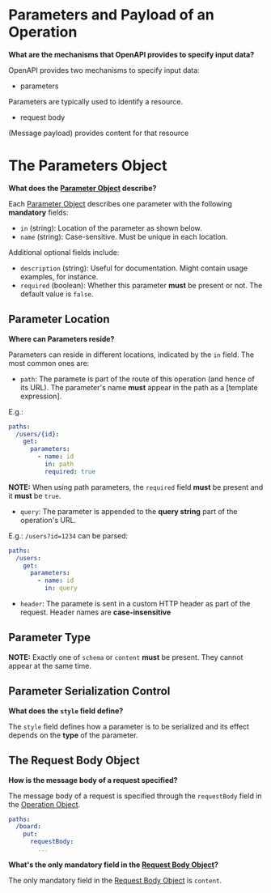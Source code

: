 # Parameters and Payload of an Operation

**What are the mechanisms that OpenAPI provides to specify input data?**

OpenAPI provides two mechanisms to specify input data:

* parameters

Parameters are typically used to identify a resource.

* request body

(Message payload) provides content for that resource

# The Parameters Object

**What does the [Parameter Object]() describe?**

Each [Parameter Object]() describes one parameter with the following **mandatory** fields:

* `in` (string): Location of the parameter as shown below.
* `name` (string): Case-sensitive. Must be unique in each location.

Additional optional fields include:

* `description` (string): Useful for documentation. Might contain usage examples, for instance.
* `required` (boolean): Whether this parameter **must** be present or not. The default value is `false`.

## Parameter Location

**Where can Parameters reside?**

Parameters can reside in different locations, indicated by the `in` field. The most common ones are:

* `path`: The paramete is part of the route of this operation (and hence of its URL). The parameter's name **must** appear in the path as a [template expression].

E.g.:
```yaml
paths:
  /users/{id}:
    get:
      parameters:
        - name: id
          in: path
          required: true
```

**NOTE:** When using path parameters, the `required` field **must** be present and it **must** be `true`.

* `query`: The parameter is appended to the **query string** part of the operation's URL.

E.g.: `/users?id=1234` can be parsed:

```yaml
paths:
  /users:
    get:
      parameters:
        - name: id
          in: query
```

* `header`: The paramete is sent in a custom HTTP header as part of the request. Header names are **case-insensitive**

## Parameter Type


**NOTE:** Exactly one of `schema` or `content` **must** be present. They cannot appear at the same time.

## Parameter Serialization Control

**What does the `style` field define?**

The `style` field defines how a parameter is to be serialized and its effect depends on the **type** of the parameter.

## The Request Body Object

**How is the message body of a request specified?**

The message body of a request is specified through the `requestBody` field in the [Operation Object]().

```yaml
paths:
  /board:
    put:
      requestBody:
        ...
```

**What's the only mandatory field in the [Request Body Object]()?**

The only mandatory field in the [Request Body Object]() is `content`.

